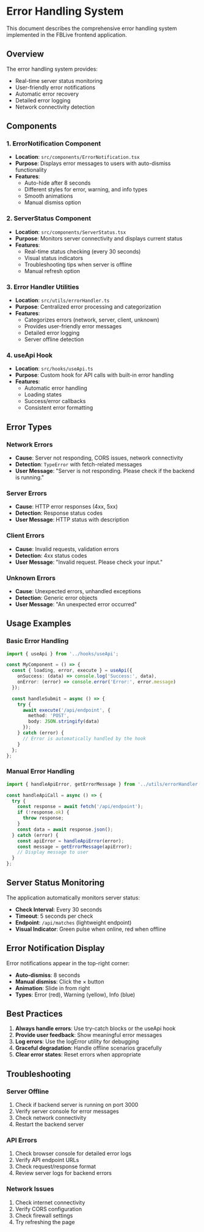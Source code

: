 # Error Handling System

This document describes the comprehensive error handling system implemented in the FBLive frontend application.

## Overview

The error handling system provides:
- Real-time server status monitoring
- User-friendly error notifications
- Automatic error recovery
- Detailed error logging
- Network connectivity detection

## Components

### 1. ErrorNotification Component
- **Location**: `src/components/ErrorNotification.tsx`
- **Purpose**: Displays error messages to users with auto-dismiss functionality
- **Features**:
  - Auto-hide after 8 seconds
  - Different styles for error, warning, and info types
  - Smooth animations
  - Manual dismiss option

### 2. ServerStatus Component
- **Location**: `src/components/ServerStatus.tsx`
- **Purpose**: Monitors server connectivity and displays current status
- **Features**:
  - Real-time status checking (every 30 seconds)
  - Visual status indicators
  - Troubleshooting tips when server is offline
  - Manual refresh option

### 3. Error Handler Utilities
- **Location**: `src/utils/errorHandler.ts`
- **Purpose**: Centralized error processing and categorization
- **Features**:
  - Categorizes errors (network, server, client, unknown)
  - Provides user-friendly error messages
  - Detailed error logging
  - Server offline detection

### 4. useApi Hook
- **Location**: `src/hooks/useApi.ts`
- **Purpose**: Custom hook for API calls with built-in error handling
- **Features**:
  - Automatic error handling
  - Loading states
  - Success/error callbacks
  - Consistent error formatting

## Error Types

### Network Errors
- **Cause**: Server not responding, CORS issues, network connectivity
- **Detection**: `TypeError` with fetch-related messages
- **User Message**: "Server is not responding. Please check if the backend is running."

### Server Errors
- **Cause**: HTTP error responses (4xx, 5xx)
- **Detection**: Response status codes
- **User Message**: HTTP status with description

### Client Errors
- **Cause**: Invalid requests, validation errors
- **Detection**: 4xx status codes
- **User Message**: "Invalid request. Please check your input."

### Unknown Errors
- **Cause**: Unexpected errors, unhandled exceptions
- **Detection**: Generic error objects
- **User Message**: "An unexpected error occurred"

## Usage Examples

### Basic Error Handling
```typescript
import { useApi } from '../hooks/useApi';

const MyComponent = () => {
  const { loading, error, execute } = useApi({
    onSuccess: (data) => console.log('Success:', data),
    onError: (error) => console.error('Error:', error.message)
  });

  const handleSubmit = async () => {
    try {
      await execute('/api/endpoint', {
        method: 'POST',
        body: JSON.stringify(data)
      });
    } catch (error) {
      // Error is automatically handled by the hook
    }
  };
};
```

### Manual Error Handling
```typescript
import { handleApiError, getErrorMessage } from '../utils/errorHandler';

const handleApiCall = async () => {
  try {
    const response = await fetch('/api/endpoint');
    if (!response.ok) {
      throw response;
    }
    const data = await response.json();
  } catch (error) {
    const apiError = handleApiError(error);
    const message = getErrorMessage(apiError);
    // Display message to user
  }
};
```

## Server Status Monitoring

The application automatically monitors server status:
- **Check Interval**: Every 30 seconds
- **Timeout**: 5 seconds per check
- **Endpoint**: `/api/matches` (lightweight endpoint)
- **Visual Indicator**: Green pulse when online, red when offline

## Error Notification Display

Error notifications appear in the top-right corner:
- **Auto-dismiss**: 8 seconds
- **Manual dismiss**: Click the × button
- **Animation**: Slide in from right
- **Types**: Error (red), Warning (yellow), Info (blue)

## Best Practices

1. **Always handle errors**: Use try-catch blocks or the useApi hook
2. **Provide user feedback**: Show meaningful error messages
3. **Log errors**: Use the logError utility for debugging
4. **Graceful degradation**: Handle offline scenarios gracefully
5. **Clear error states**: Reset errors when appropriate

## Troubleshooting

### Server Offline
1. Check if backend server is running on port 3000
2. Verify server console for error messages
3. Check network connectivity
4. Restart the backend server

### API Errors
1. Check browser console for detailed error logs
2. Verify API endpoint URLs
3. Check request/response format
4. Review server logs for backend errors

### Network Issues
1. Check internet connectivity
2. Verify CORS configuration
3. Check firewall settings
4. Try refreshing the page
